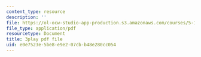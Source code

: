 ```yaml
---
content_type: resource
description: ''
file: https://ol-ocw-studio-app-production.s3.amazonaws.com/courses/5-111sc-principles-of-chemical-science-fall-2014/e0e7523e5be8e9e207cbb48e280cc054_-Y8pOF1AgUY.pdf
file_type: application/pdf
resourcetype: Document
title: 3play pdf file
uid: e0e7523e-5be8-e9e2-07cb-b48e280cc054
---
```

